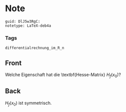 # Note
```
guid: DlJ5w3RgC:
notetype: LaTeX-deb4a
```

### Tags
```
differentialrechnung_im_R_n
```

## Front
Welche Eigenschaft hat die \textbf{Hesse-Matrix} $H_{f}\left(x_{0}\right)$?

## Back
$H_{f}\left(x_{0}\right)$ ist symmetrisch.
